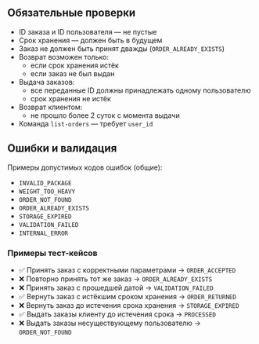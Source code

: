 ## Обязательные проверки
- ID заказа и ID пользователя — не пустые
- Срок хранения — должен быть в будущем
- Заказ не должен быть принят дважды (`ORDER_ALREADY_EXISTS`)
- Возврат возможен только:
  - если срок хранения истёк
  - если заказ не был выдан
- Выдача заказов:
  - все переданные ID должны принадлежать одному пользователю
  - срок хранения не истёк
- Возврат клиентом:
  - не прошло более 2 суток с момента выдачи
- Команда `list-orders` — требует `user_id`

## Ошибки и валидация
Примеры допустимых кодов ошибок (общие):
- `INVALID_PACKAGE`
- `WEIGHT_TOO_HEAVY`
- `ORDER_NOT_FOUND`
- `ORDER_ALREADY_EXISTS`
- `STORAGE_EXPIRED`
- `VALIDATION_FAILED`
- `INTERNAL_ERROR`

### Примеры тест-кейсов
- ✅ Принять заказ с корректными параметрами → `ORDER_ACCEPTED`
- ❌ Повторно принять тот же заказ → `ORDER_ALREADY_EXISTS`
- ❌ Принять заказ с прошедшей датой → `VALIDATION_FAILED`
- ✅ Вернуть заказ с истёкшим сроком хранения → `ORDER_RETURNED`
- ❌ Вернуть заказ до истечения срока хранения → `STORAGE_EXPIRED`
- ✅ Выдать заказы клиенту до истечения срока → `PROCESSED`
- ❌ Выдать заказы несуществующему пользователю → `ORDER_NOT_FOUND`




